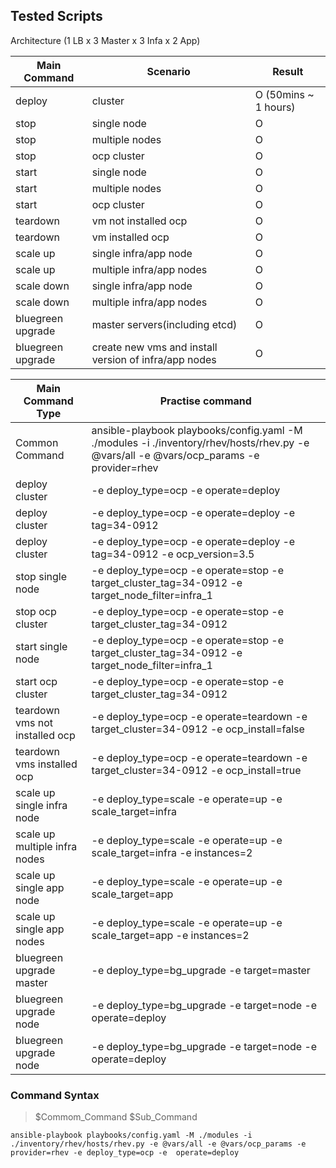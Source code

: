 Tested Scripts
--------------


Architecture (1 LB x 3 Master x 3 Infa x 2 App)


| Main Command|         Scenario       | Result|
|--------|------------------------|-------|
| deploy |  cluster               |   O  (50mins ~ 1 hours) |
| stop   |  single node           |   O   |
| stop   |  multiple nodes        |   O   |
| stop   |  ocp cluster           |   O   |
| start  |  single node           |   O   |
| start  |  multiple nodes        |   O   |
| start  |  ocp cluster           |   O   |
| teardown| vm not installed ocp  |   O   |
| teardown| vm installed ocp      |   O   |
| scale up | single infra/app node    |   O   |
| scale up | multiple infra/app nodes |   O   |
| scale down | single infra/app node  |   O   |
| scale down | multiple infra/app nodes |   O   |
| bluegreen upgrade | master servers(including etcd) | O |
| bluegreen upgrade | create new vms and install version of infra/app nodes | O |




| Main Command Type|Practise command        |
|--------|--------|
| Common Command | ansible-playbook playbooks/config.yaml -M ./modules -i ./inventory/rhev/hosts/rhev.py -e @vars/all -e @vars/ocp_params -e provider=rhev 
| deploy cluster | -e deploy_type=ocp -e  operate=deploy |
| deploy cluster | -e deploy_type=ocp -e  operate=deploy -e tag=34-0912|
| deploy cluster | -e deploy_type=ocp -e  operate=deploy -e tag=34-0912 -e ocp_version=3.5|
| stop single node | -e deploy_type=ocp -e operate=stop -e target_cluster_tag=34-0912 -e target_node_filter=infra_1 |
| stop ocp cluster | -e deploy_type=ocp -e operate=stop -e target_cluster_tag=34-0912 |
| start single node | -e deploy_type=ocp -e operate=stop -e target_cluster_tag=34-0912 -e target_node_filter=infra_1 |
| start ocp cluster | -e deploy_type=ocp -e operate=stop -e target_cluster_tag=34-0912 |
| teardown vms not installed ocp|  -e deploy_type=ocp -e  operate=teardown -e target_cluster=34-0912 -e ocp_install=false|
| teardown vms installed ocp |  -e deploy_type=ocp -e  operate=teardown -e target_cluster=34-0912 -e ocp_install=true|
| scale up single infra node   |-e deploy_type=scale -e operate=up -e scale_target=infra|
| scale up multiple infra nodes   |-e deploy_type=scale -e operate=up -e scale_target=infra -e instances=2|
| scale up single app node   |-e deploy_type=scale -e operate=up -e scale_target=app|
| scale up single app nodes   |-e deploy_type=scale -e operate=up -e scale_target=app -e instances=2|
| bluegreen upgrade master | -e deploy_type=bg_upgrade -e target=master |
| bluegreen upgrade node | -e deploy_type=bg_upgrade -e target=node  -e operate=deploy  |
| bluegreen upgrade node | -e deploy_type=bg_upgrade -e target=node  -e operate=deploy  |

### Command Syntax

>$Commom_Command $Sub_Command

```
ansible-playbook playbooks/config.yaml -M ./modules -i ./inventory/rhev/hosts/rhev.py -e @vars/all -e @vars/ocp_params -e provider=rhev -e deploy_type=ocp -e  operate=deploy
```


